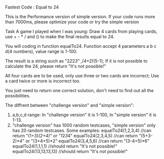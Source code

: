 Fastest Code : Equal to 24

This is the Performance version of simple version. If your code runs more than 7000ms, please optimize your code or try the simple version

Task
A game I played when I was young: Draw 4 cards from playing cards, use + - * / and () to make the final results equal to 24.

You will coding in function equalTo24. Function accept 4 parameters a b c d(4 numbers), value range is 1-100.

The result is a string such as "2*2*2*3" ,(4+2)*(5-1); If it is not possible to calculate the 24, please return "It's not possible!"

All four cards are to be used, only use three or two cards are incorrect; Use a card twice or more is incorrect too.

You just need to return one correct solution, don't need to find out all the possibilities.

The diffrent between "challenge version" and "simple version":

1) a,b,c,d range:  In "challenge version" it is 1-100, 
                   In "simple version" it is 1-13.
2) "challenge version" has 1000 random testcases,
   "simple version" only has 20 random testcases.
Some examples:
equalTo24(1,2,3,4) //can return "(1+3)*(2+4)" or "1*2*3*4"
equalTo24(2,3,4,5) //can return "(5+3-2)*4" or "(3+4+5)*2"
equalTo24(3,4,5,6) //can return "(3-4+5)*6"
equalTo24(1,1,1,1) //should return "It's not possible!"
equalTo24(13,13,13,13) //should return "It's not possible!"